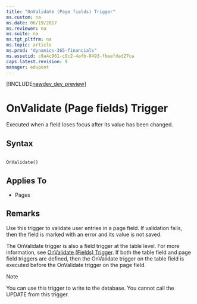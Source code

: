 ```yaml
---
title: "OnValidate (Page fields) Trigger"
ms.custom: na
ms.date: 06/19/2017
ms.reviewer: na
ms.suite: na
ms.tgt_pltfrm: na
ms.topic: article
ms.prod: "dynamics-365-financials"
ms.assetid: c9a4c961-c9c2-4afb-8493-fbeefdad27ca
caps.latest.revision: 9
manager: edupont
---
```


[!INCLUDE[newdev_dev_preview](../includes/newdev_dev_preview.md)]

# OnValidate (Page fields) Trigger
Executed when a field loses focus after its value has been changed.  
  
## Syntax  
  
```  
  
OnValidate()  
```  
  
## Applies To  
  
-   Pages  
  
## Remarks  
 Use this trigger to validate user entries in a page field. If validation fails, then the field is marked with an error and its value is not saved.  
  
 The OnValidate trigger is also a field trigger at the table level. For more information, see [OnValidate \(Fields\) Trigger](devenv-onvalidate-fields-trigger.md). If both the table field and page field triggers are defined, then the OnValidate trigger on the table field is executed before the OnValidate trigger on the page field.  
  
> [!NOTE]  
>  You can use this trigger to write to the database. You cannot call the UPDATE  from this trigger.